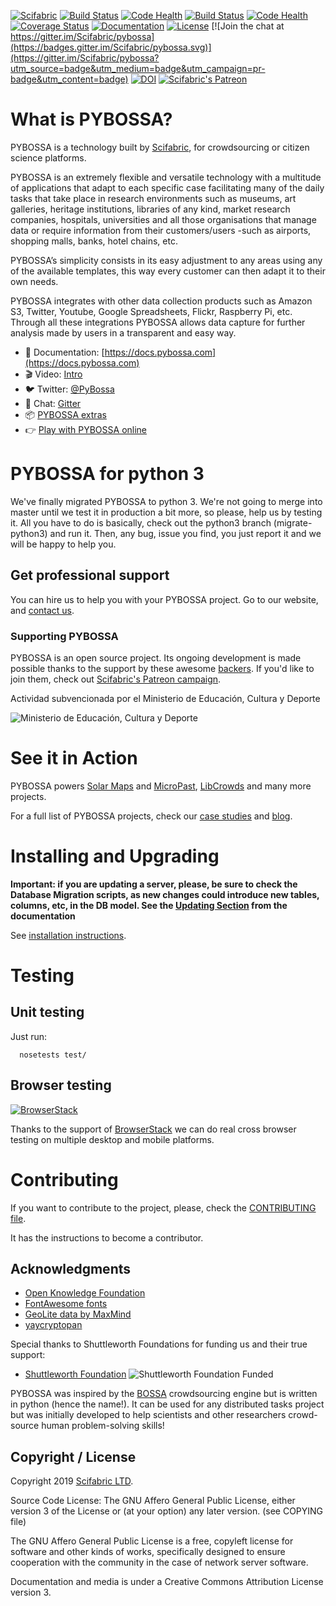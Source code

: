 [![Scifabric](https://img.shields.io/badge/made%20by-scifabric-blue.svg)](https://scifabric.com/)
[![Build Status](https://circleci.com/gh/Scifabric/pybossa/tree/master.svg?style=shield)](https://circleci.com/gh/Scifabric/pybossa) [![Code Health](https://landscape.io/github/Scifabric/pybossa/master/landscape.svg?style=flat)](https://landscape.io/github/Scifabric/pybossa/master) 
[![Build Status](https://travis-ci.org/Scifabric/pybossa.svg?branch=master)](https://travis-ci.org/Scifabric/pybossa) [![Code Health](https://landscape.io/github/Scifabric/pybossa/master/landscape.svg?style=flat)](https://landscape.io/github/Scifabric/pybossa/master) 
 [![Coverage
Status](https://img.shields.io/coveralls/Scifabric/pybossa.svg)](https://coveralls.io/r/Scifabric/pybossa?branch=master)
[![Documentation](https://readthedocs.org/projects/pybossa/badge/?version=latest)](http://docs.pybossa.com) [![License](http://img.shields.io/badge/license-agplv3-b75bb6.svg)](http://www.gnu.org/licenses/agpl-3.0.html) [![Join the chat at https://gitter.im/Scifabric/pybossa](https://badges.gitter.im/Scifabric/pybossa.svg)](https://gitter.im/Scifabric/pybossa?utm_source=badge&utm_medium=badge&utm_campaign=pr-badge&utm_content=badge) 
[![DOI](https://zenodo.org/badge/12868/PyBossa/pybossa.svg)](https://zenodo.org/badge/latestdoi/12868/PyBossa/pybossa)
[![Scifabric's Patreon](https://img.shields.io/badge/support%20us%20on-patreon-orange.svg)](https://www.patreon.com/bePatron?u=4979179)

# What is PYBOSSA?

PYBOSSA is a technology built by [Scifabric](https://scifabric.com), for crowdsourcing or citizen science platforms.

PYBOSSA is an extremely flexible and versatile technology with a multitude of applications that
adapt to each specific case facilitating many of the daily tasks that take place in research
environments such as museums, art galleries, heritage institutions, libraries of any kind, market
research companies, hospitals, universities and all those organisations that manage data or require
information from their customers/users -such as airports, shopping malls, banks, hotel chains, etc.

PYBOSSA’s simplicity consists in its easy adjustment to any areas using any of the available
templates, this way every customer can then adapt it to their own needs.

PYBOSSA integrates with other data collection products such as Amazon S3, Twitter, Youtube,
Google Spreadsheets, Flickr, Raspberry Pi, etc. Through all these integrations
PYBOSSA allows data capture for further analysis made by users in a transparent and easy way.

- 📘 Documentation: [https://docs.pybossa.com](https://docs.pybossa.com)
- 🎬 Video: [Intro](https://www.youtube.com/watch?v=oH8fJAhRDJM)
- 🐦 Twitter: [@PyBossa](https://twitter.com/pybossa)
- 💬 Chat: [Gitter](https://gitter.im/Scifabric/pybossa)
- 📦 [PYBOSSA extras](https://github.com/Scifabric/)
- 👉 [Play with PYBOSSA online](https://crowdcrafting.org)

# PYBOSSA for python 3

We've finally migrated PYBOSSA to python 3. We're not going to merge into master until we test it in production a bit
more, so please, help us by testing it. All you have to do is basically, check out the python3 branch (migrate-python3) and run
it. Then, any bug, issue you find, you just report it and we will be happy to help you.

## Get professional support

You can hire us to help you with your PYBOSSA project. Go to our website, and [contact us](https://scifabric.com/).

### Supporting PYBOSSA

PYBOSSA is an open source project. Its ongoing development is made possible thanks to the support by these awesome 
[backers](https://github.com/Scifabric/pybossa/blob/master/BACKERS.md). If you'd like to join them, check out 
[Scifabric's Patreon campaign](https://www.patreon.com/scifabric).


Actividad subvencionada por el Ministerio de Educación, Cultura y Deporte

![Ministerio de Educación, Cultura y Deporte](http://i.imgur.com/4ShmIt1.jpg)


# See it in Action

PYBOSSA powers [Solar Maps](https://solarmaps.greenpeace.es/) and [MicroPast](http://crowdsourced.micropasts.org/), [LibCrowds](https://www.libcrowds.com/) and many more projects.

For a full list of PYBOSSA projects, check our [case studies](https://scifabric.com/) and [blog](https://scifabric.com/blog/).

# Installing and Upgrading

**Important: if you are updating a server, please, be sure to check the
Database Migration scripts, as new changes could introduce new tables,
columns, etc, in the DB model. See the [Updating Section](https://docs.pybossa.com/installation/guide/#updating-pybossa) from the documentation**

See [installation instructions](https://docs.pybossa.com/installation/gettingstarted/).

# Testing

## Unit testing

Just run:

```
  nosetests test/
```

## Browser testing

[![BrowserStack](http://i.imgur.com/Pg0utrk.png)](http://browserstack.com/)

Thanks to the support of [BrowserStack](http://browserstack.com/) we can do real cross browser testing on multiple desktop and mobile platforms.

# Contributing

If you want to contribute to the project, please, check the
[CONTRIBUTING file](CONTRIBUTING.md).

It has the instructions to become a contributor.

## Acknowledgments

* [Open Knowledge Foundation](http://okfn.org/)
* [FontAwesome fonts](http://fortawesome.github.com/Font-Awesome/)
* [GeoLite data by MaxMind](http://www.maxmind.com)
* [yaycryptopan](https://github.com/keiichishima/yacryptopan)

Special thanks to Shuttleworth Foundations for funding us and their true support:
* [Shuttleworth Foundation](https://www.shuttleworthfoundation.org/)
![Shuttleworth Foundation Funded](http://pybossa.com/assets/img/shuttleworth-funded.png)

PYBOSSA was inspired by the [BOSSA](http://bossa.berkeley.edu/) crowdsourcing engine but is written in
python (hence the name!). It can be used for any distributed tasks project
but was initially developed to help scientists and other researchers
crowd-source human problem-solving skills!

## Copyright / License

Copyright 2019 [Scifabric LTD](https://scifabric.com).

Source Code License: The GNU Affero General Public License, either version 3 of the License
or (at your option) any later version. (see COPYING file)

The GNU Affero General Public License is a free, copyleft license for
software and other kinds of works, specifically designed to ensure
cooperation with the community in the case of network server software.

Documentation and media is under a Creative Commons Attribution License version
3.
